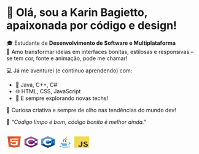 # 👋 Olá, sou a Karin Bagietto, apaixonada por código e design!

🎓 Estudante de **Desenvolvimento de Software e Multiplataforma**  
🎨 Amo transformar ideias em interfaces bonitas, estilosas e responsivas – se tem cor, fonte e animação, pode me chamar!

💻 Já me aventurei (e continuo aprendendo) com:
- 🧠 Java, C++, C#
- 🌐 HTML, CSS, JavaScript
- 🧩 E sempre explorando novas techs!

🚀 Curiosa criativa e sempre de olho nas tendências do mundo dev!

📍 _“Código limpo é bom, código bonito é melhor ainda.”_

  ##
  <p align="left">
  <img align="center" alt="HTML" height="30" width="40" src="https://raw.githubusercontent.com/devicons/devicon/master/icons/html5/html5-original.svg">
  <img align="center" alt="C#" height="30" width="40" src="https://raw.githubusercontent.com/devicons/devicon/master/icons/csharp/csharp-original.svg">
  <img align="center" alt="C++" height="30" width="40" src="https://raw.githubusercontent.com/devicons/devicon/master/icons/cplusplus/cplusplus-original.svg">
  <img align="center" alt="Java" height="30" width="40" src="https://raw.githubusercontent.com/devicons/devicon/master/icons/java/java-original.svg">
  <img align="center" alt="JavaScript" height="30" width="40" src="https://raw.githubusercontent.com/devicons/devicon/master/icons/javascript/javascript-original.svg">
</p>
